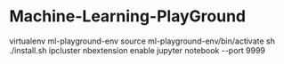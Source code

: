 # Machine-Learning-PlayGround
virtualenv ml-playground-env
source ml-playground-env/bin/activate
sh ./install.sh
ipcluster nbextension enable
jupyter notebook --port 9999